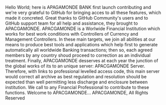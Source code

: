 Hello World; here is APAGAMONDE BANK first launch contributing and we're very grateful to GitHub for bringing acces to all these features, which made it concreted. Great thanks to GitHub Community's users and to GitHub support team for all help and assistance, they brought to APACGAMONDE.
APACGAMONDE is a Worlwide Financial Institution which works for best work conditions with Controllers of Currency and Management Controllers. In these main targets, we join all abilities at our means to produce best tools and applications which help first to generate automatically all worldwide Banking transactions; then so, each agreed members by any country shoud proceed to correction as an individual treatment. Finally, APACGAMONDE desserves at each year the junction of the global works of its to an unique server: APACGAMONDE Server.
Therefore, with links to professional levelled access code, this main server would correct all archive as best regulation and resolution should be expected than well permitting less discharge and enclosure between institution.
We call to any Financial Professional to contribute to these functions. Welcome to APACGAMONDE...
APACGAMONDE, All Rights Reserved
